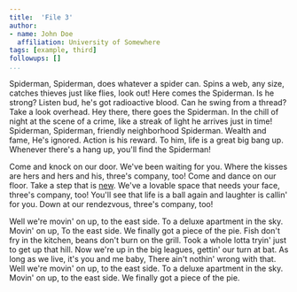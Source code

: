 ```yaml
---
title:  'File 3'
author:
- name: John Doe
  affiliation: University of Somewhere
tags: [example, third]
followups: []
...
```


Spiderman, Spiderman, does whatever a spider can. Spins a web, any size, 
catches thieves just like flies, look out! Here comes the Spiderman. Is he 
strong? Listen bud, he's got radioactive blood. Can he swing from a thread? 
Take a look overhead. Hey there, there goes the Spiderman. In the chill of 
night at the scene of a crime, like a streak of light he arrives just in time! 
Spiderman, Spiderman, friendly neighborhood Spiderman. Wealth and fame, He's 
ignored. Action is his reward. To him, life is a great big bang up. Whenever 
there's a hang up, you'll find the Spiderman!

Come and knock on our door. We've been waiting for you. Where the kisses are 
hers and hers and his, three's company, too! Come and dance on our floor. Take 
a step that is [new](file1.md). We've a lovable space that needs your face, 
three's company, too! You'll see that life is a ball again and laughter is 
callin' for you. Down at our rendezvous, three's company, too!

Well we're movin' on up, to the east side. To a deluxe apartment in the sky. 
Movin' on up, To the east side. We finally got a piece of the pie. Fish don't 
fry in the kitchen, beans don't burn on the grill. Took a whole lotta tryin' 
just to get up that hill. Now we're up in the big leagues, gettin' our turn at 
bat. As long as we live, it's you and me baby, There ain't nothin' wrong with 
that. Well we're movin' on up, to the east side. To a deluxe apartment in the 
sky. Movin' on up, to the east side. We finally got a piece of the pie.


